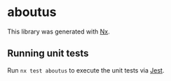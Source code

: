 # aboutus

This library was generated with [Nx](https://nx.dev).

## Running unit tests

Run `nx test aboutus` to execute the unit tests via [Jest](https://jestjs.io).
